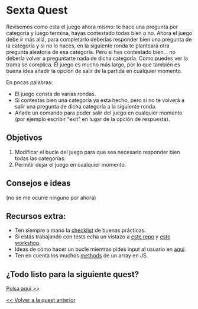 # Sexta Quest

Revisemos como esta el juego ahora mismo: te hace una pregunta por categoría y luego termina, hayas contestado todas bien o no. Ahora el juego debe ir más allá, para completarlo deberías responder bien una pregunta de la categoría y si no lo haces, en la siguiente ronda te planteará otra pregunta aleatoria de esa categoría. Pero si has contestado bien... no debería volver a preguntarte nada de dicha categoría. Como puedes ver la trama se complica. El juego es mucho más largo, por lo que también es buena idea añadir la opción de salir de la partida en cualquier momento.

En pocas palabras:
* El juego consta de varias rondas.
* Si contestas bien una categoría ya esta hecho, pero si no te volverá a salir una pregunta de dicha categoría a la siguiente ronda.
* Añade un comando para poder salir del juego en cualquier momento (por ejemplo escribir "exit" en lugar de la opción de respuesta).

## Objetivos

1. Modificar el bucle del juego para que sea necesario responder bien todas las categorías.
2. Permitir dejar el juego en cualquier momento.

## Consejos e ideas

(no se me ocurre ninguno por ahora)

## Recursos extra:
- Ten siempre a mano la [checklist](../checklist.md) de buenas prácticas.
- Si estás trabajando con tests echa un vistazo a [este repo](https://github.com/Marvalero/workshop-introduccion-al-testeo-en-javascript) y [este workshop](https://www.linkedin.com/posts/maria-valero-campa%C3%B1a_javascript-testing-escribirtests-activity-7034491159649394688-YbIi?utm_source=share&utm_medium=member_desktop).
- Ideas de cómo hacer un bucle mientras pides input al usuario en [aquí](https://github.com/rucev/promises-menu).
- Ten en cuenta los muchos [methods](https://developer.mozilla.org/en-US/docs/Web/JavaScript/Reference/Global_Objects/Array) de un array en JS.

## ¿Todo listo para la siguiente quest?
[Pulsa aquí >>](./quest7.md)

[<< Volver a la quest anterior](./quest5.md)
